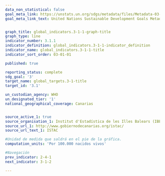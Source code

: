 ```yaml
---
data_non_statistical: false
goal_meta_link: https://unstats.un.org/sdgs/metadata/files/Metadata-03-01-01.pdf
goal_meta_link_text: United Nations Sustainable Development Goals Metadata (pdf 865kB)


graph_title: global_indicators.3-1-1-graph-title
graph_type: line
indicator_number: 3.1.1
indicator_definition: global_indicators.3-1-1-indicator_definition
indicator_name: global_indicators.3-1-1-title
indicator_sort_order: 03-01-01

published: true

reporting_status: complete
sdg_goal: '3'
target_name: global_targets.3-1-title
target_id: '3.1'

un_custodian_agency: WHO
un_designated_tier: '1'
national_geographical_coverage: Canarias


source_active_1: true
source_organisation_1: Institut d'Estadística de les Illes Balears (IBESTAT)
source_url_1: http://www.gobiernodecanarias.org/istac/
source_url_text_1: ISTAC

#Unidad de medida que saldrá en el pie de la gráfica.
computation_units: 'Por 100.000 nacidos vivos'

#Navegación
prev_indicator: 2-4-1
next_indicator: 3-1-2

---
```

